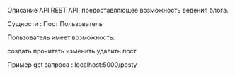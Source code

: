 Описание API
REST API, предоставляющее возможность ведения блога.

Сущности :
Пост
Пользователь

Пользователь имеет возможность:

создать
прочитать
изменить
удалить пост

Пример get запроса :  localhost:5000/posty


